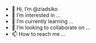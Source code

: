 - 👋 Hi, I’m @ziadsiko
- 👀 I’m interested in ...
- 🌱 I’m currently learning ...
- 💞️ I’m looking to collaborate on ...
- 📫 How to reach me ...

<!---
ziadsiko/ziadsiko is a ✨ special ✨ repository because its `README.md` (this file) appears on your GitHub profile.
You can click the Preview link to take a look at your changes.
--->
